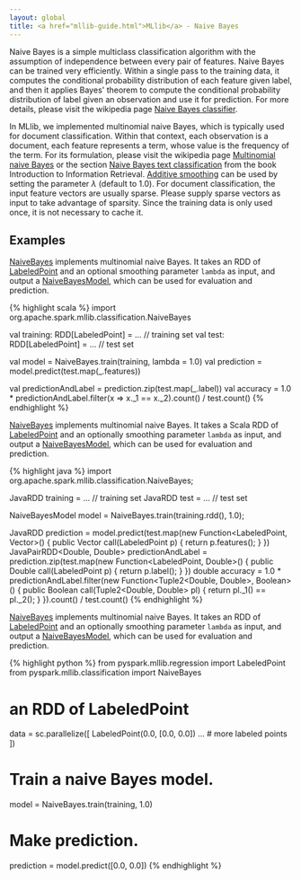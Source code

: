 ```yaml
---
layout: global
title: <a href="mllib-guide.html">MLlib</a> - Naive Bayes
---
```


Naive Bayes is a simple multiclass classification algorithm with the assumption of independence
between every pair of features. Naive Bayes can be trained very efficiently. Within a single pass to
the training data, it computes the conditional probability distribution of each feature given label,
and then it applies Bayes' theorem to compute the conditional probability distribution of label
given an observation and use it for prediction. For more details, please visit the wikipedia page
[Naive Bayes classifier](http://en.wikipedia.org/wiki/Naive_Bayes_classifier).

In MLlib, we implemented multinomial naive Bayes, which is typically used for document
classification. Within that context, each observation is a document, each feature represents a term,
whose value is the frequency of the term. For its formulation, please visit the wikipedia page
[Multinomial naive Bayes](http://en.wikipedia.org/wiki/Naive_Bayes_classifier#Multinomial_naive_Bayes)
or the section
[Naive Bayes text classification](http://nlp.stanford.edu/IR-book/html/htmledition/naive-bayes-text-classification-1.html)
from the book Introduction to Information
Retrieval. [Additive smoothing](http://en.wikipedia.org/wiki/Lidstone_smoothing) can be used by
setting the parameter $\lambda$ (default to $1.0$). For document classification, the input feature
vectors are usually sparse. Please supply sparse vectors as input to take advantage of
sparsity. Since the training data is only used once, it is not necessary to cache it.

## Examples

<div class="codetabs">
<div data-lang="scala" markdown="1">

[NaiveBayes](api/mllib/index.html#org.apache.spark.mllib.classification.NaiveBayes$) implements
multinomial naive Bayes. It takes an RDD of
[LabeledPoint](api/mllib/index.html#org.apache.spark.mllib.regression.LabeledPoint) and an optional
smoothing parameter `lambda` as input, and output a
[NaiveBayesModel](api/mllib/index.html#org.apache.spark.mllib.classification.NaiveBayesModel), which
can be used for evaluation and prediction.

{% highlight scala %}
import org.apache.spark.mllib.classification.NaiveBayes

val training: RDD[LabeledPoint] = ... // training set
val test: RDD[LabeledPoint] = ... // test set

val model = NaiveBayes.train(training, lambda = 1.0)
val prediction = model.predict(test.map(_.features))

val predictionAndLabel = prediction.zip(test.map(_.label))
val accuracy = 1.0 * predictionAndLabel.filter(x => x._1 == x._2).count() / test.count()
{% endhighlight %}
</div>

<div data-lang="java" markdown="1">

[NaiveBayes](api/mllib/index.html#org.apache.spark.mllib.classification.NaiveBayes$) implements
multinomial naive Bayes. It takes a Scala RDD of
[LabeledPoint](api/mllib/index.html#org.apache.spark.mllib.regression.LabeledPoint) and an
optionally smoothing parameter `lambda` as input, and output a
[NaiveBayesModel](api/mllib/index.html#org.apache.spark.mllib.classification.NaiveBayesModel), which
can be used for evaluation and prediction.

{% highlight java %}
import org.apache.spark.mllib.classification.NaiveBayes;

JavaRDD<LabeledPoint> training = ... // training set
JavaRDD<LabeledPoint> test = ... // test set

NaiveBayesModel model = NaiveBayes.train(training.rdd(), 1.0);

JavaRDD<Double> prediction = model.predict(test.map(new Function<LabeledPoint, Vector>() {
    public Vector call(LabeledPoint p) {
      return p.features();
    }
  })
JavaPairRDD<Double, Double> predictionAndLabel = 
  prediction.zip(test.map(new Function<LabeledPoint, Double>() {
    public Double call(LabeledPoint p) {
      return p.label();
    }
  })
double accuracy = 1.0 * predictionAndLabel.filter(new Function<Tuple2<Double, Double>, Boolean>() {
    public Boolean call(Tuple2<Double, Double> pl) {
      return pl._1() == pl._2();
    }
  }).count() / test.count()
{% endhighlight %}
</div>

<div data-lang="python" markdown="1">

[NaiveBayes](api/pyspark/pyspark.mllib.classification.NaiveBayes-class.html) implements multinomial
naive Bayes. It takes an RDD of
[LabeledPoint](api/pyspark/pyspark.mllib.regression.LabeledPoint-class.html) and an optionally
smoothing parameter `lambda` as input, and output a
[NaiveBayesModel](api/pyspark/pyspark.mllib.classification.NaiveBayesModel-class.html), which can be
used for evaluation and prediction.

<!--- TODO: Make Python's example consistent with Scala's and Java's. --->
{% highlight python %}
from pyspark.mllib.regression import LabeledPoint
from pyspark.mllib.classification import NaiveBayes

# an RDD of LabeledPoint
data = sc.parallelize([
  LabeledPoint(0.0, [0.0, 0.0])
  ... # more labeled points
])

# Train a naive Bayes model.
model = NaiveBayes.train(training, 1.0)

# Make prediction.
prediction = model.predict([0.0, 0.0])
{% endhighlight %}

</div>
</div>
